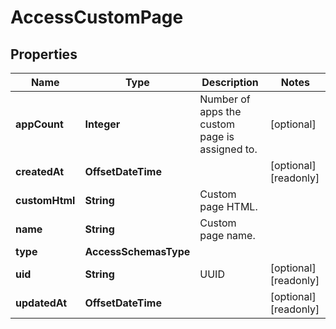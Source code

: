 

# AccessCustomPage


## Properties

| Name | Type | Description | Notes |
|------------ | ------------- | ------------- | -------------|
|**appCount** | **Integer** | Number of apps the custom page is assigned to. |  [optional] |
|**createdAt** | **OffsetDateTime** |  |  [optional] [readonly] |
|**customHtml** | **String** | Custom page HTML. |  |
|**name** | **String** | Custom page name. |  |
|**type** | **AccessSchemasType** |  |  |
|**uid** | **String** | UUID |  [optional] [readonly] |
|**updatedAt** | **OffsetDateTime** |  |  [optional] [readonly] |



